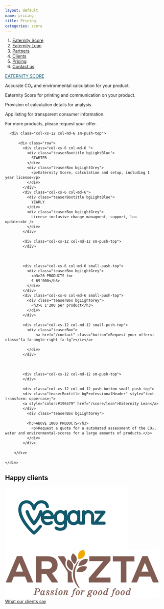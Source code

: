 ```yaml
---
layout: default
name: pricing
title: Pricing
categories: score
---
```

<style>
#main-nav-4 {
  border-bottom: 2px solid #46cc00;
}
</style>

<div class="container hidden-xs">
  <div class="row">
    <div class="col-xs-12 text-center">
      <ol class="subNavigation">
      <a href="/score"><li>Eaternity Score</li></a>
      <a href="/score/lean"><li>Eaternity Lean</li></a>
      <a href="/score/partners"><li>Partners</li></a>
      <a href="/score/clients"><li>Clients</li></a>
      <a href="/score/pricing"><li class="current">Pricing</li></a>
      <a href="/contact"><li>Contact us</li></a>
      </ol>
    </div>
  </div>
</div>

<div class="container">
  <!-- <div class="row big-push-bottom push-top md-verticalAlign">
     <div class="col-xs-12 col-md-3">
      <div>
        <div class="teaserBoxtitle bgLightBlue">
          Quick Assessment
        </div>
        <div class="teaserBox bgLightGrey">
          <p>Quick assessment of the CO2, Water, Environmental-Scores and nutritional values of a large amount (>1000) of products.</p>
          <p>Provide your clients with an overview on the impacts of all your products.</p>
          <p>Set reduction targets and craft meaningful strategic decisions for your business</p>
          <h3>Pricing / product</h3>
          <p>Results are based only on estimates for ingredient amounts.</p>
          <a href="/contact" class="button">Ask for a quote<i class="fa fa-angle-right fa-lg"></i></a>
        </div>
      </div>

</div> -->
  <div class="col-xs-12 col-md-12 push-top">
    <div class="row">
      <div class="col-xs-12 col-md-4 col-md-offset-1 sm-push-top">
        <div>
          <div class="teaserBoxtitle bgProfessionalHeader" style="text-transform: uppercase;">
          <a style="color:#196479" href="/score">Eaternity Score</a>
          </div>
          <div class="teaserBox bgProfessionalBox ">
            <p>Accurate CO₂ and environmental calculation for your product.</p>
            <p>Eaternity Score for printing and communication on your product.</p>
            <p>Provision of calculation details for analysis.</p>
            <p>App listing for transparent consumer information.</p>
          </div>
        </div>
        <div class="col-xs-12 col-md-12 teaserBox small-push-top bgLightGrey">
          <p>For more products, please request your offer.</p>
        </div>
      </div>

      <div class="col-xs-12 col-md-6 sm-push-top">

          <div class="row">
            <div class="col-xs-6 col-md-6 ">
              <div class="teaserBoxtitle bgLightBlue">
                STARTER
              </div>
              <div class="teaserBox bgLightGrey">
                <p>Eaternity Score, calculation and setup, including 1 year license</p>
              </div>
            </div>
            <div class="col-xs-6 col-md-6">
              <div class="teaserBoxtitle bgLightBlue">
                YEARLY
              </div>
              <div class="teaserBox bgLightGrey">
                License inclusive change managment, support, lca-updates<br />
              </div>
            </div>

            <div class="col-xs-12 col-md-12 sm-push-top">
            </div>



            <div class="col-xs-6 col-md-6 small-push-top">
              <div class="teaserBox bgLightGrey">
                <h3>20 PRODUCTS for
                € 69'000</h3>
              </div>
            </div>
            <div class="col-xs-6 col-md-6 small-push-top">
              <div class="teaserBox bgLightGrey">
                <h3>€ 1'200 per product</h3>
              </div>
            </div>

            <div class="col-xs-12 col-md-12 small-push-top">
              <div class="teaserBox">
                  <a href="/contact" class="button">Request your offer<i class="fa fa-angle-right fa-lg"></i></a>

              </div>
            </div>



            <div class="col-xs-12 col-md-12 sm-push-top">
            </div>

            <div class="col-xs-12 col-md-12 push-bottom small-push-top">
            <div class="teaserBoxtitle bgProfessionalHeader" style="text-transform: uppercase;">
            <a style="color:#196479" href="/score/lean">Eaternity Lean</a>
            </div>
              <div class="teaserBox bgLightGrey">

              <h3>ABOVE 1000 PRODUCTS</h3>
                <p>Request a quote for a automated assessment of the CO₂, water and environmental-scores for a large amounts of products.</p>
              </div>
            </div>

        </div>

    </div>

  </div>

</div>

</div>

<div class="window" style="background-image: url('/img/score/herbstmarkt_eth_03.jpg')"></div>

<div class="container">
  <div class="row big-push-top small-push-bottom">
    <div class="col-xs-12 text-center">
      <h2>Happy clients</h2>
    </div>
  </div>

  <div class="row push-bottom">
    <div class="col-xs-offset-2 col-xs-8 col-sm-offset-3 col-sm-3 text-center">
      <img class="responsive" src="/img/partners/Veganz.svg">
    </div>
    <div class="col-xs-offset-2 col-xs-8 col-sm-offset-0 col-sm-3 text-center xs-push-top">
      <img class="responsive" src="/img/partners/Aryzta_Logo.svg">
    </div>
  </div>

  <div class="row push-bottom">
    <div class="col-xs-12 text-center">
      <a href="/score/clients" class="button">What our clients say<i class="fa fa-angle-right fa-lg"></i></a>
    </div>
  </div>

</div>

<script src="https://ajax.googleapis.com/ajax/libs/jquery/1.11.3/jquery.min.js"></script>

<script src="/js/jquery.magnific-popup.min.js"></script>

<!-- script src="/js/bootstrap.min.js"></script -->

<!-- script src="/js/icheck.min.js"></script -->

<script src="/js/script.js"></script>
